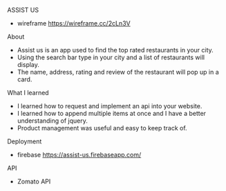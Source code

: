 ASSIST US 
- wireframe https://wireframe.cc/2cLn3V

About  
- Assist us is an app used to find the top rated restaurants in your city.
- Using the search bar type in your city and a list of restaurants will display.
- The name, address, rating and review of the restaurant will pop up in a card.

What I learned 
- I learned how to request and implement an api into your website.
- I learned how to append multiple items at once and I have a better understanding of jquery.
- Product management was useful and easy to keep track of.

Deployment
- firebase
    https://assist-us.firebaseapp.com/
    
API
- Zomato API

